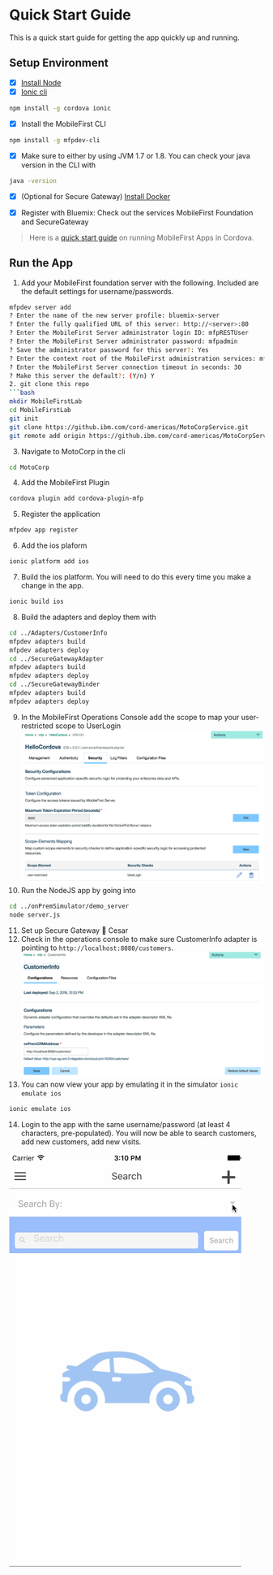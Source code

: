 # Quick Start Guide

This is a quick start guide for getting the app quickly up and running.

## Setup Environment

- [X] [Install Node](https://nodejs.org/en/) 
- [X] [Ionic cli](http://ionicframework.com/getting-started/)
```bash
npm install -g cordova ionic
```
- [X] Install the MobileFirst CLI
```bash
npm install -g mfpdev-cli
```
- [X] Make sure to either by using JVM 1.7 or 1.8. You can check your java version in the CLI with
```bash
java -version
```
- [X] (Optional for Secure Gateway) [Install Docker](https://docs.docker.com/engine/installation/)

- [X] Register with Bluemix: Check out the services MobileFirst Foundation and SecureGateway

> Here is a [quick start guide](https://mobilefirstplatform.ibmcloud.com/tutorials/en/foundation/8.0/quick-start/cordova/
) on running MobileFirst Apps in Cordova.


## Run the App

1. Add your MobileFirst foundation server with the following. 
Included are the default settings for username/passwords.
```bash
mfpdev server add 
? Enter the name of the new server profile: bluemix-server
? Enter the fully qualified URL of this server: http://<server>:80
? Enter the MobileFirst Server administrator login ID: mfpRESTUser
? Enter the MobileFirst Server administrator password: mfpadmin
? Save the administrator password for this server?: Yes
? Enter the context root of the MobileFirst administration services: mfpadmin
? Enter the MobileFirst Server connection timeout in seconds: 30
? Make this server the default?: (Y/n) Y
2. git clone this repo
```bash
mkdir MobileFirstLab
cd MobileFirstLab
git init
git clone https://github.ibm.com/cord-americas/MotoCorpService.git
git remote add origin https://github.ibm.com/cord-americas/MotoCorpService.git
```
3. Navigate to MotoCorp in the cli 
```bash
cd MotoCorp
```
4. Add the MobileFirst Plugin 
```bash
cordova plugin add cordova-plugin-mfp
```
5. Register the application
```bash
mfpdev app register
```
6. Add the ios plaform
```bash
ionic platform add ios
```
7. Build the ios platform. You will need to do this every time you make a change in the app.
```bash
ionic build ios
```
8. Build the adapters and deploy them with 
```bash
cd ../Adapters/CustomerInfo
mfpdev adapters build
mfpdev adapters deploy
cd ../SecureGatewayAdapter
mfpdev adapters build
mfpdev adapters deploy
cd ../SecureGatewayBinder
mfpdev adapters build
mfpdev adapters deploy
```
9. In the MobileFirst Operations Console add the scope to map your user-restricted scope to UserLogin
![Scope Mapping](/Lab/img/scope-mapping.png)
10. Run the NodeJS app by going into
```bash
cd ../onPremSimulator/demo_server
node server.js
```
11. Set up Secure Gateway :pushpin: Cesar
12. Check in the operations console to make sure CustomerInfo adapter is pointing to `http://localhost:8080/customers`.
![Scope Mapping](/Lab/img/on-prem-crm.png)
13. You can now view your app by emulating it in the simulator `ionic emulate ios`
```bash
ionic emulate ios
```
14. Login to the app with the same username/password (at least 4 characters, pre-populated).
You will now be able to search customers, add new customers, add new visits.

![Demo](/Lab/img/demo.gif)